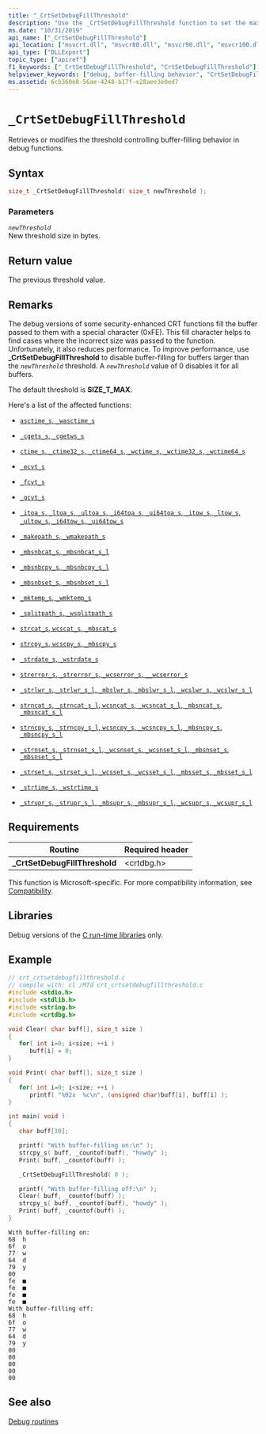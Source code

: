 ```yaml
---
title: "_CrtSetDebugFillThreshold"
description: "Use the _CrtSetDebugFillThreshold function to set the maximum amount of buffer to fill in secure CRT functions."
ms.date: "10/31/2019"
api_name: ["_CrtSetDebugFillThreshold"]
api_location: ["msvcrt.dll", "msvcr80.dll", "msvcr90.dll", "msvcr100.dll", "msvcr100_clr0400.dll", "msvcr110.dll", "msvcr110_clr0400.dll", "msvcr120.dll", "msvcr120_clr0400.dll", "ucrtbase.dll"]
api_type: ["DLLExport"]
topic_type: ["apiref"]
f1_keywords: ["_CrtSetDebugFillThreshold", "CrtSetDebugFillThreshold"]
helpviewer_keywords: ["debug, buffer-filling behavior", "CrtSetDebugFillThreshold function", "_CrtSetDebugFillThreshold function", "buffer-filling behavior", "0xFE"]
ms.assetid: 6cb360e8-56ae-4248-b17f-e28aee3e0ed7
---
```

# `_CrtSetDebugFillThreshold`

Retrieves or modifies the threshold controlling buffer-filling behavior in debug functions.

## Syntax

```C
size_t _CrtSetDebugFillThreshold( size_t newThreshold );
```

### Parameters

*`newThreshold`*\
New threshold size in bytes.

## Return value

The previous threshold value.

## Remarks

The debug versions of some security-enhanced CRT functions fill the buffer passed to them with a special character (0xFE). This fill character helps to find cases where the incorrect size was passed to the function. Unfortunately, it also reduces performance. To improve performance, use **_CrtSetDebugFillThreshold** to disable buffer-filling for buffers larger than the *`newThreshold`* threshold. A *`newThreshold`* value of 0 disables it for all buffers.

The default threshold is **SIZE_T_MAX**.

Here's a list of the affected functions:

- [`asctime_s`, `_wasctime_s`](asctime-s-wasctime-s.md)

- [`_cgets_s`, `_cgetws_s`](cgets-s-cgetws-s.md)

- [`ctime_s`, `_ctime32_s`, `_ctime64_s`, `_wctime_s`, `_wctime32_s`, `_wctime64_s`](ctime-s-ctime32-s-ctime64-s-wctime-s-wctime32-s-wctime64-s.md)

- [`_ecvt_s`](ecvt-s.md)

- [`_fcvt_s`](fcvt-s.md)

- [`_gcvt_s`](gcvt-s.md)

- [`_itoa_s`, `_ltoa_s`, `_ultoa_s`, `_i64toa_s`, `_ui64toa_s`, `_itow_s`, `_ltow_s`, `_ultow_s`, `_i64tow_s`, `_ui64tow_s`](itoa-s-itow-s.md)

- [`_makepath_s`, `_wmakepath_s`](makepath-s-wmakepath-s.md)

- [`_mbsnbcat_s`, `_mbsnbcat_s_l`](mbsnbcat-s-mbsnbcat-s-l.md)

- [`_mbsnbcpy_s`, `_mbsnbcpy_s_l`](mbsnbcpy-s-mbsnbcpy-s-l.md)

- [`_mbsnbset_s`, `_mbsnbset_s_l`](mbsnbset-s-mbsnbset-s-l.md)

- [`_mktemp_s`, `_wmktemp_s`](makepath-s-wmakepath-s.md)

- [`_splitpath_s`, `_wsplitpath_s`](splitpath-s-wsplitpath-s.md)

- [`strcat_s`, `wcscat_s`, `_mbscat_s`](strcat-s-wcscat-s-mbscat-s.md)

- [`strcpy_s`, `wcscpy_s`, `_mbscpy_s`](strcpy-s-wcscpy-s-mbscpy-s.md)

- [`_strdate_s`, `_wstrdate_s`](strdate-s-wstrdate-s.md)

- [`strerror_s`, `_strerror_s`, `_wcserror_s`, `__wcserror_s`](strerror-s-strerror-s-wcserror-s-wcserror-s.md)

- [`_strlwr_s`, `_strlwr_s_l`, `_mbslwr_s`, `_mbslwr_s_l`, `_wcslwr_s`, `_wcslwr_s_l`](strlwr-s-strlwr-s-l-mbslwr-s-mbslwr-s-l-wcslwr-s-wcslwr-s-l.md)

- [`strncat_s`, `_strncat_s_l`, `wcsncat_s`, `_wcsncat_s_l`, `_mbsncat_s`, `_mbsncat_s_l`](strncat-s-strncat-s-l-wcsncat-s-wcsncat-s-l-mbsncat-s-mbsncat-s-l.md)

- [`strncpy_s`, `_strncpy_s_l`, `wcsncpy_s`, `_wcsncpy_s_l`, `_mbsncpy_s`, `_mbsncpy_s_l`](strncpy-s-strncpy-s-l-wcsncpy-s-wcsncpy-s-l-mbsncpy-s-mbsncpy-s-l.md)

- [`_strnset_s`, `_strnset_s_l`, `_wcsnset_s`, `_wcsnset_s_l`, `_mbsnset_s`, `_mbsnset_s_l`](strnset-s-strnset-s-l-wcsnset-s-wcsnset-s-l-mbsnset-s-mbsnset-s-l.md)

- [`_strset_s`, `_strset_s_l`, `_wcsset_s`, `_wcsset_s_l`, `_mbsset_s`, `_mbsset_s_l`](strset-s-strset-s-l-wcsset-s-wcsset-s-l-mbsset-s-mbsset-s-l.md)

- [`_strtime_s`, `_wstrtime_s`](strtime-s-wstrtime-s.md)

- [`_strupr_s`, `_strupr_s_l`, `_mbsupr_s`, `_mbsupr_s_l`, `_wcsupr_s`, `_wcsupr_s_l`](strupr-s-strupr-s-l-mbsupr-s-mbsupr-s-l-wcsupr-s-wcsupr-s-l.md)

## Requirements

|Routine|Required header|
|-------------|---------------------|
|**_CrtSetDebugFillThreshold**|\<crtdbg.h>|

This function is Microsoft-specific. For more compatibility information, see [Compatibility](../compatibility.md).

## Libraries

Debug versions of the [C run-time libraries](../crt-library-features.md) only.

## Example

```C
// crt_crtsetdebugfillthreshold.c
// compile with: cl /MTd crt_crtsetdebugfillthreshold.c
#include <stdio.h>
#include <stdlib.h>
#include <string.h>
#include <crtdbg.h>

void Clear( char buff[], size_t size )
{
   for( int i=0; i<size; ++i )
      buff[i] = 0;
}

void Print( char buff[], size_t size )
{
   for( int i=0; i<size; ++i )
      printf( "%02x  %c\n", (unsigned char)buff[i], buff[i] );
}

int main( void )
{
   char buff[10];

   printf( "With buffer-filling on:\n" );
   strcpy_s( buff, _countof(buff), "howdy" );
   Print( buff, _countof(buff) );

   _CrtSetDebugFillThreshold( 0 );

   printf( "With buffer-filling off:\n" );
   Clear( buff, _countof(buff) );
   strcpy_s( buff, _countof(buff), "howdy" );
   Print( buff, _countof(buff) );
}
```

```Output
With buffer-filling on:
68  h
6f  o
77  w
64  d
79  y
00
fe  ■
fe  ■
fe  ■
fe  ■
With buffer-filling off:
68  h
6f  o
77  w
64  d
79  y
00
00
00
00
00
```

## See also

[Debug routines](../debug-routines.md)

